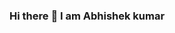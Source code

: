 ### Hi there :full_moon_with_face: I am Abhishek kumar 

<!--
**I am ** a :computer: software developer and Machine Learning ✨ 
 

- :computer: I made a Educational Website for helping College students.
- :space_invader: I’m currently learning Deep learning.
- 👯 I’m looking to collaborate on ...
- 🤔 I’m looking for help with ...
- 💬 Ask me about ...
- 📫 How to reach me: ...
- 😄 Pronouns: ...
- ⚡ Fun fact: ...
-->
